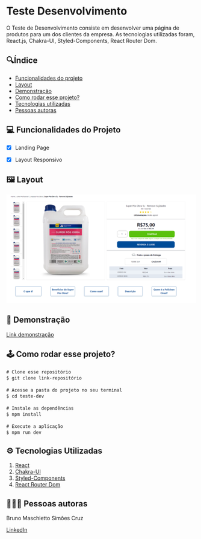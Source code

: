 # **Teste Desenvolvimento**

O Teste de Desenvolvimento consiste em desenvolver uma página de produtos para um dos clientes da empresa. As tecnologias utilizadas foram, React.js, Chakra-UI, Styled-Components, React Router Dom.

## 🔍**Índice**
* [Funcionalidades do projeto](#-funcionalidades-do-projeto)
* [Layout](#-layout)
* [Demonstração](#-demonstração)
* [Como rodar esse projeto?](#-como-rodar-esse-projeto?)
* [Tecnologias utilizadas](#-tecnologias-utilizadas)
* [Pessoas autoras](#-pessoas-autoras)



## 💻 **Funcionalidades do Projeto**
- [x] Landing Page
- [x] Layout Responsivo


## 🖼 **Layout**
![pagina-inicial](./src/assets/telaInicial.png)

## 🎯 **Demonstração**
[Link demonstração](site)

## 🕹 **Como rodar esse projeto?**

```
# Clone esse repositório
$ git clone link-repositório

# Acesse a pasta do projeto no seu terminal
$ cd teste-dev

# Instale as dependências
$ npm install

# Execute a aplicação
$ npm run dev
```


## ⚙️ **Tecnologias Utilizadas**

1. [React](https://pt-br.reactjs.org/)
2. [Chakra-UI](https://chakra-ui.com/getting-started)
3. [Styled-Components](https://styled-components.com/)
4. [React Router Dom](https://reactrouter.com/en/main)

## 👩🏻‍💻 **Pessoas autoras**

<p>Bruno Maschietto Simões Cruz</p>

[LinkedIn](https://www.linkedin.com/in/bruno-maschietto/)
